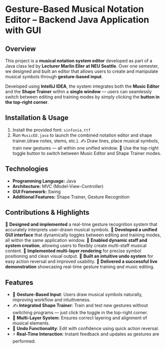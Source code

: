 # Gesture-Based Musical Notation Editor – Backend Java Application with GUI

## Overview
This project is a **musical notation system editor** developed as part of a Java class led by **Lecturer Marlin Eller at NEU Seattle**. Over one semester, we designed and built an editor that allows users to create and manipulate musical symbols through **gesture-based input**.

Developed using **IntelliJ IDEA**, the system integrates both the **Music Editor** and the **Shape Trainer** within a **single window** — users can seamlessly switch between editing and training modes by simply clicking the **button in the top-right corner**.

## Installation & Usage
1. Install the provided font: `sinfonia.ttf`
2. Run `MusicED.java` to launch the combined notation editor and shape trainer.(draw notes, stems, etc.).
   ✍️ Draw lines, place musical symbols, train new gestures — all within one unified window.
   🔁 Use the top-right toggle button to switch between Music Editor and Shape Trainer modes.

## Technologies
- **Programming Language:** Java
- **Architecture:** MVC (Model-View-Controller)
- **GUI Framework:** Swing
- **Additional Features:** Shape Trainer, Gesture Recognition

## Contributions & Highlights
🎯 **Designed and implemented** a real-time gesture recognition system that accurately interprets user-drawn musical symbols.
🎯 **Developed a unified GUI interface** that dynamically toggles between editing and training modes, all within the same application window.
🎯 **Enabled dynamic staff and system creation**, allowing users to flexibly create multi-staff musical content.
🎯 **Implemented multi-layer rendering** for precise symbol positioning and clean visual output.
🎯 **Built an intuitive undo system** for easy action reversal and improved usability.
🎯 **Delivered a successful live demonstration** showcasing real-time gesture training and music editing.

## Features
- 🎵 **Gesture-Based Input**: Users draw musical symbols naturally, improving workflow and intuitiveness.
- ✍️ **Integrated Shape Trainer**: Train and test new gestures without switching programs — just click the toggle in the top-right corner.
- 📐 **Multi-Layer System**: Ensures correct layering and alignment of musical elements.
- 🔄 **Undo Functionality**: Edit with confidence using quick action reversal.
- ⚡  **Real-Time Interaction**: Instant feedback and updates as gestures are performed.